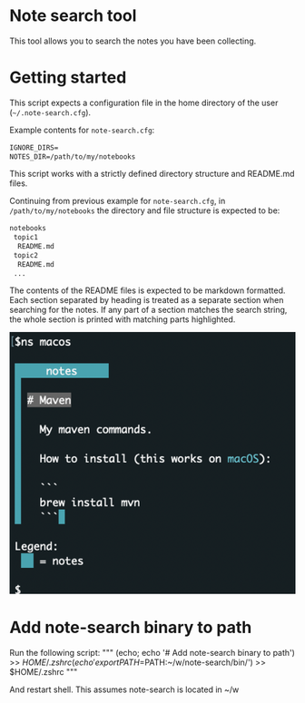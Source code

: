 # Note search tool

This tool allows you to search the notes you have been collecting. 

# Getting started

This script expects a configuration file in the home directory of the user (`~/.note-search.cfg`). 

Example contents for `note-search.cfg`:

```
IGNORE_DIRS=
NOTES_DIR=/path/to/my/notebooks
```

This script works with a strictly defined directory structure and README.md files. 

Continuing from previous example for `note-search.cfg`, in `/path/to/my/notebooks` the directory and file structure is expected to be: 

```
notebooks
 topic1
  README.md
 topic2
  README.md
 ...
```

The contents of the README files is expected to be markdown formatted. Each section separated by heading is treated as a separate section when searching for the notes. If any part of a section matches the search string, the whole section is printed with matching parts highlighted. 

![alt text](screenshot.png)


# Add note-search binary to path

Run the following script: 
"""
(echo; echo '# Add note-search binary to path') >> $HOME/.zshrc
(echo 'export PATH=$PATH:~/w/note-search/bin/') >> $HOME/.zshrc
"""

And restart shell. This assumes note-search is located in ~/w